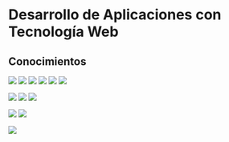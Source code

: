# Desarrollo de Aplicaciones con Tecnología Web


## Conocimientos
<p><div style="justify-content:space-between; ">
	<img src="https://img.shields.io/badge/HTML5-E34F26?style=for-the-badge&logo=html5&logoColor=white"/>
	<img src="https://img.shields.io/badge/CSS3-1572B6?style=for-the-badge&logo=css3&logoColor=white"/>
	<img src="https://img.shields.io/badge/Angular-DD0031?style=for-the-badge&logo=angular&logoColor=white"/>
	<img src="https://img.shields.io/badge/Bootstrap-563D7C?style=for-the-badge&logo=bootstrap&logoColor=white"/>
	<img src="https://img.shields.io/badge/JavaScript-323330?style=for-the-badge&logo=javascript&logoColor=F7DF1E"/>
	<img src="https://img.shields.io/badge/TypeScript-0071C5?style=for-the-badge&logo=typescript&logoColor=F7DF1E"/>
</div></p>

<p><div style="justify-content:space-between; ">
	<img src="https://img.shields.io/badge/Microsoft%20SQL%20Server-CC2927?style=for-the-badge&logo=microsoft%20sql%20server&logoColor=white"/>
	<img src="https://img.shields.io/badge/Oracle-F80000?style=for-the-badge&logo=Oracle&logoColor=white"/>
	<img src="https://img.shields.io/badge/json-5E5C5C?style=for-the-badge&logo=json&logoColor=white"/>
</div></p>

<p><div style="justify-content:space-between; ">
	<img src="https://img.shields.io/badge/C%23-239120?style=for-the-badge&logo=csharp&logoColor=white"/>
	<img src="https://img.shields.io/badge/Docker-2CA5E0?style=for-the-badge&logo=docker&logoColor=white"/>
</div></p>

<p><div style="justify-content:space-between; ">
	<img src="https://img.shields.io/badge/GIT-E44C30?style=for-the-badge&logo=git&logoColor=white"/>
</div></p>

